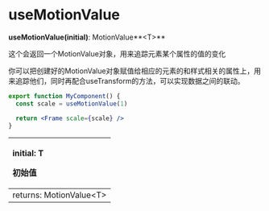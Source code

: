 # useMotionValue

**useMotionValue\(**initial**\)**: MotionValue**&lt;T&gt;**

这个会返回一个MotionValue对象，用来追踪元素某个属性的值的变化

你可以把创建好的MotionValue对象赋值给相应的元素的和样式相关的属性上，用来追踪他们，同时再配合useTransform的方法，可以实现数据之间的联动。

```jsx
export function MyComponent() {
  const scale = useMotionValue(1)

  return <Frame scale={scale} />
}
```

<table>
  <thead>
    <tr>
      <th style="text-align:left">
        <p>initial: T</p>
        <p>&#x521D;&#x59CB;&#x503C;</p>
      </th>
    </tr>
  </thead>
  <tbody>
    <tr>
      <td style="text-align:left">returns: MotionValue&lt;T&gt;</td>
    </tr>
  </tbody>
</table>